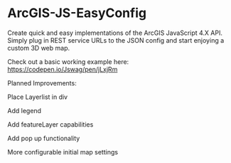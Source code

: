 # ArcGIS-JS-EasyConfig
Create quick and easy implementations of the ArcGIS JavaScript 4.X API. Simply plug in REST service URLs to the JSON config and start enjoying a custom 3D web map.

Check out a basic working example here: https://codepen.io/Jswag/pen/jLxjRm

Planned Improvements:

Place Layerlist in div

Add legend

Add featureLayer capabilities

Add pop up functionality

More configurable initial map settings
